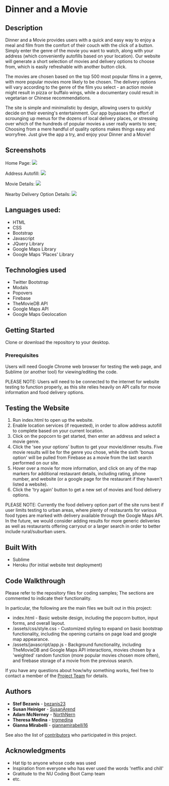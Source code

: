 # Dinner and a Movie

## Description

Dinner and a Movie provides users with a quick and easy way to enjoy a meal and film from the comfort of their couch with the click of a button.  Simply enter the genre of the movie you want to watch, along with your address (which conveniently autofills based on your location).  Our website will generate a short selection of movies and delivery options to choose from, which is easily refreshable with another button click.

The movies are chosen based on the top 500 most popular films in a genre, with more popular movies more likely to be chosen. The delivery options will vary according to the genre of the film you select - an action movie might result in pizza or buffalo wings, while a documentary could result in vegetarian or Chinese recommendations.

The site is simple and minimalistic by design, allowing users to quickly decide on their evening's entertainment.  Our app bypasses the effort of scrounging up menus for the dozens of local delivery places, or stressing over which of the hundreds of popular movies a user really wants to see; Choosing from a mere handful of quality options makes things easy and worryfree.  Just give the app a try, and enjoy your Dinner and a Movie!

## Screenshots
Home Page:
![](http://imgur.com/xh7WQPa.png)


Address Autofill:
![](http://imgur.com/U5oplwn.png)


Movie Details:
![](http://imgur.com/hDe4Dsv.png)


Nearby Delivery Option Details:
![](http://imgur.com/msTr3Lp.png)


## Languages used:
* HTML
* CSS
* Bootstrap
* Javascript
* JQuery Library
* Google Maps Library
* Google Maps 'Places' Library

## Technologies used
- Twitter Bootstrap
- Modals
- Popovers
- Firebase
- TheMovieDB API
- Google Maps API
- Google Maps Geolocation

## Getting Started

Clone or download the repository to your desktop.

### Prerequisites

Users will need Google Chrome web browser for testing the web page, and Sublime (or another tool) for viewing/editing the code.

PLEASE NOTE:  Users will need to be connected to the internet for website testing to function properly, as this site relies heavily on API calls for movie information and food delivery options.  

## Testing the Website

1. Run index.html to open up the website.  
2. Enable location services (if requested), in order to allow address autofill to complete based on your current location.  
3. Click on the popcorn to get started, then enter an address and select a movie genre.  
4. Click the 'see your options' button to get your movie/dinner results.  Five movie results will be for the genre you chose, while the sixth 'bonus option' will be pulled from Firebase as a movie from the last search performed on our site.
5. Hover over a movie for more information, and click on any of the map markers for additional restaurant details, including rating, phone number, and website (or a google page for the restaurant if they haven't listed a website).  
6. Click the 'try again' button to get a new set of movies and food delivery options.

PLEASE NOTE:  Currently the food delivery option part of the site runs best if user limits testing to urban areas, where plenty of restaurants for various food types are marked with delivery available through the Google Maps API.  In the future, we would consider adding results for more generic deliveries as well as restaurants offering carryout or a larger search in order to better include rural/suburban users.

## Built With

* Sublime
* Heroku (for initial website test deployment)

## Code Walkthrough
Please refer to the repository files for coding samples; The sections are commented to indicate their functionality. 

In particular, the following are the main files we built out in this project:
* index.html - Basic website design, including the popcorn button, input forms, and overall layout.
* /assets/css/style.css - Customized styling to expand on basic bootstrap functionality, including the opening curtains on page load and google map appearance.
* /assets/javascript/app.js - Background functionality, including TheMovieDB and Google Maps API interactions, movies chosen by a 'weighted' random function (more popular movies chosen more often), and firebase storage of a movie from the previous search.

If you have any questions about how/why something works, feel free to contact a member of the [Project Team](https://github.com/trgmedina/netflix-and-chill/graphs/contributors) for details. 

## Authors

* **Stef Bezanis** - [bezanis23](https://github.com/bezanis23)
* **Susan Heiniger** - [SusanArend](https://github.com/SusanArend)
* **Adam McNerney** - [NorthNern](https://github.com/NorthNern)
* **Theresa Medina** - [trgmedina](https://github.com/trgmedina)
* **Gianna Mirabelli** - [giannamirabelli16](https://github.com/giannamirabelli16)

See also the list of [contributors](https://github.com/trgmedina/netflix-and-chill/graphs/contributors) who participated in this project.

## Acknowledgments

* Hat tip to anyone whose code was used
* Inspiration from everyone who has ever used the words 'netflix and chill'
* Gratitude to the NU Coding Boot Camp team
* etc.
